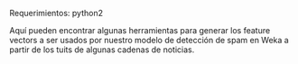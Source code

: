 Requerimientos: python2

Aquí pueden encontrar algunas herramientas para generar los feature vectors
a ser usados por nuestro modelo de detección de spam en Weka a partir de
los tuits de algunas cadenas de noticias.